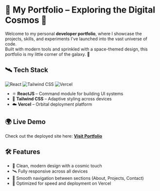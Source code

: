 # 🚀 My Portfolio – Exploring the Digital Cosmos 🌌

Welcome to my personal **developer portfolio**, where I showcase the projects, skills, and experiments I've launched into the vast universe of code.  
Built with modern tools and sprinkled with a space-themed design, this portfolio is my little corner of the galaxy. 🌠


## 🛰️ Tech Stack

![React](https://img.shields.io/badge/React-20232A?style=for-the-badge&logo=react&logoColor=61DAFB)
![Tailwind CSS](https://img.shields.io/badge/TailwindCSS-38B2AC?style=for-the-badge&logo=tailwind-css&logoColor=white)
![Vercel](https://img.shields.io/badge/Vercel-000000?style=for-the-badge&logo=vercel&logoColor=white)

- ⚛️ **ReactJS** – Command module for building UI systems  
- 🎨 **Tailwind CSS** – Adaptive styling across devices  
- ☁️ **Vercel** – Orbital deployment platform  


## 🌍 Live Demo  
Check out the deployed site here: [**Visit Portfolio**](https://https://wendoleevillegas.vercel.app)


## 🛠️ Features

- 💫 Clean, modern design with a cosmic touch  
- 🛰️ Fully responsive across all devices  
- 🌌 Smooth navigation between sections (About, Projects, Contact)  
- 🚀 Optimized for speed and deployment on Vercel  


